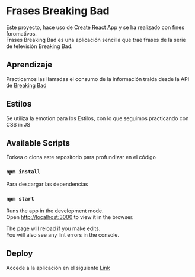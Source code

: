 # Frases Breaking Bad


Este proyecto, hace uso de [Create React App](https://github.com/facebook/create-react-app) y se ha realizado con fines foromativos.  
Frases Breaking Bad es una aplicación sencilla que trae frases de la serie de televisión Breaking Bad.

## Aprendizaje

Practicamos las llamadas el consumo de la información traida desde la API de [Breaking Bad](https://breaking-bad-quotes.herokuapp.com/)

## Estilos

Se utiliza la emotion para los Estilos, con lo que seguimos practicando con CSS in JS

## Available Scripts

Forkea o clona este repositorio para profundizar en el código

### `npm install`
Para descargar las dependencias

### `npm start`

Runs the app in the development mode.\
Open [http://localhost:3000](http://localhost:3000) to view it in the browser.

The page will reload if you make edits.\
You will also see any lint errors in the console.


## Deploy

Accede a la aplicación en el siguiente [Link](https://brkingbadquotes.netlify.app)
